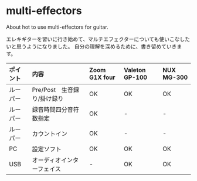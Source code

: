 # multi-effectors
About hot to use multi-effectors for guitar.

エレキギターを習いに行き始めて、マルチエフェクターについても使いこなしたいと思うようになりました。
自分の理解を深めるために、書き留めていきます。

|ポイント|内容|Zoom G1X four|Valeton GP-100|NUX MG-300|
|:--|:--|:--|:--|:--|
|ルーパー|Pre/Post　生音録り/掛け録り|OK|OK|OK|
|ルーパー|録音時間四分音符数指定|OK|-|-|
|ルーパー|カウントイン|OK|-|-|
|PC|設定ソフト|OK|OK|OK|
|USB|オーディオインターフェイス|-|OK|OK|
